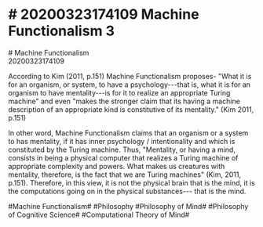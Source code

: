 # \# 20200323174109 Machine Functionalism 3

\# Machine Functionalism\
20200323174109

According to Kim (2011, p.151) Machine Functionalism proposes- "What it is for an organism, or system, to have a psychology---that is, what it is for an organism to have mentality---is for it to realize an appropriate Turing machine" and even "makes the stronger claim that its having a machine description of an appropriate kind is constitutive of its mentality." (Kim 2011, p.151)

In other word, Machine Functionalism claims that an organism or a system to has mentality, if it has inner psychology / intentionality and which is constituted by the Turing machine. Thus, "Mentality, or having a mind, consists in being a physical computer that realizes a Turing machine of appropriate complexity and powers. What makes us creatures with mentality, therefore, is the fact that we are Turing machines" (Kim, 2011, p.151). Therefore, in this view, it is not the physical brain that is the mind, it is the computations going on in the physical substances--- that is the mind.

\#Machine Functionalism\# \#Philosophy \#Philosophy of Mind\# \#Philosophy of Cognitive Science\# \#Computational Theory of Mind\#
